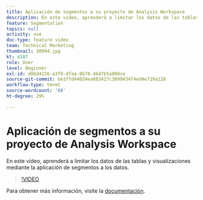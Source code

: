 ```yaml
---
title: Aplicación de segmentos a su proyecto de Analysis Workspace
description: En este vídeo, aprenderá a limitar los datos de las tablas y visualizaciones mediante la aplicación de segmentos a los datos.
feature: Segmentation
topics: null
activity: use
doc-type: feature video
team: Technical Marketing
thumbnail: 30994.jpg
kt: 4107
role: User
level: Beginner
exl-id: d8bd4226-a3f0-4faa-8b78-4b47b5a008ce
source-git-commit: be1ffd44024ea883427c3099434f4ed4e719a128
workflow-type: tm+mt
source-wordcount: '68'
ht-degree: 29%

---
```


# Aplicación de segmentos a su proyecto de Analysis Workspace

En este vídeo, aprenderá a limitar los datos de las tablas y visualizaciones mediante la aplicación de segmentos a los datos.

>[!VIDEO](https://video.tv.adobe.com/v/30994/?quality=12)

Para obtener más información, visite la [documentación](https://experienceleague.adobe.com/docs/analytics/components/segmentation/segmentation-workflow/t-seg-apply.html).
